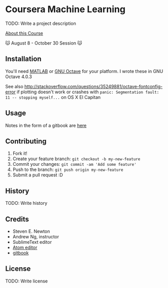 # Coursera Machine Learning

TODO: Write a project description

[About this Course](https://www.coursera.org/learn/machine-learning)

😽 August 8 - October 30 Session 😽

## Installation

You'll need [MATLAB](http://www.mathworks.com/products/matlab/) or [GNU Octave](https://www.gnu.org/software/octave/)
for your platform. I wrote these in GNU Octave 4.0.3

See also http://stackoverflow.com/questions/35249881/octave-fontconfig-error if plotting doesn't work or crashes with
`panic: Segmentation fault: 11 -- stopping myself...` on OS X El Capitan

## Usage

Notes in the form of a gitbook are [here](extra/notes/gitbook/README.md)

## Contributing

1. Fork it!
2. Create your feature branch: `git checkout -b my-new-feature`
3. Commit your changes: `git commit -am 'Add some feature'`
4. Push to the branch: `git push origin my-new-feature`
5. Submit a pull request :D

## History

TODO: Write history

## Credits

* Steven E. Newton
* Andrew Ng, instructor
* SublimeText editor
* [Atom editor](https://atom.io/)
* [gitbook](http://gitbook.com)

## License

TODO: Write license
